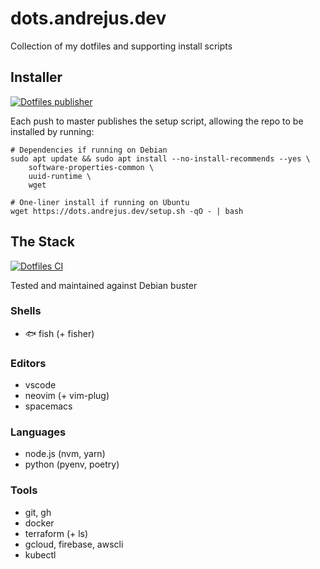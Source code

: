 # dots.andrejus.dev

Collection of my dotfiles and supporting install scripts

## Installer

[![Dotfiles publisher](https://github.com/andrejusk/dotfiles/actions/workflows/publish.yml/badge.svg?branch=master)](https://github.com/andrejusk/dotfiles/actions/workflows/publish.yml)

Each push to master publishes the setup script, allowing the repo
to be installed by running:

    # Dependencies if running on Debian
    sudo apt update && sudo apt install --no-install-recommends --yes \
        software-properties-common \
        uuid-runtime \
        wget

    # One-liner install if running on Ubuntu
    wget https://dots.andrejus.dev/setup.sh -qO - | bash

## The Stack

[![Dotfiles CI](https://github.com/andrejusk/dotfiles/actions/workflows/ci.yml/badge.svg)](https://github.com/andrejusk/dotfiles/actions/workflows/ci.yml)

Tested and maintained against Debian buster

### Shells

- 🐟 fish (+ fisher)

### Editors

- vscode
- neovim (+ vim-plug)
- spacemacs

### Languages

- node.js (nvm, yarn)
- python (pyenv, poetry)

### Tools

- git, gh
- docker
- terraform (+ ls)
- gcloud, firebase, awscli
- kubectl
